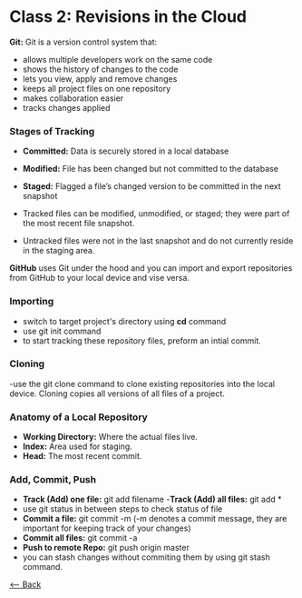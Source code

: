 # Class 2: Revisions in the Cloud

**Git:** Git is a version control system that:
- allows multiple developers work on the same code
- shows the history of changes to the code
- lets you view, apply and remove changes
- keeps all project files on one repository
- makes collaboration easier
- tracks changes applied
### Stages of Tracking
- **Committed:** Data is securely stored in a local database
- **Modified:** File has been changed but not committed to the database
- **Staged:** Flagged a file’s changed version to be committed in the next snapshot

- Tracked files can be modified, unmodified, or staged; they were part of the most recent file snapshot.
- Untracked files were not in the last snapshot and do not currently reside in the staging area.
 
**GitHub** uses Git under the hood and you can import and export repositories from GitHub to your local device and vise versa.

### Importing
- switch to target project's directory using **cd** command
- use git init command 
- to start tracking these repository files, preform an intial commit.

### Cloning
-use the git clone command to clone existing repositories into the local device. Cloning copies all versions of all files of a project.

### Anatomy of a Local Repository
- **Working Directory:** Where the actual files live.
- **Index:** Area used for staging.
- **Head:** The most recent commit.

### Add, Commit, Push
- **Track (Add) one file:** git add filename
-**Track (Add) all files:** git add *
- use git status in between steps to check status of file
- **Commit a file:** git commit -m (-m denotes a commit message, they are important for keeping track of your changes)
- **Commit all files:** git commit -a
- **Push to remote Repo:** git push origin master
- you can stash changes without commiting them by using git stash command.

[<-- Back](README.md)
 
